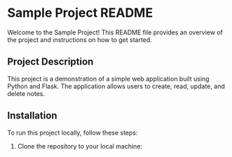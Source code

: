 # Sample Project README

Welcome to the Sample Project! This README file provides an overview of the project and instructions on how to get started.

## Project Description

This project is a demonstration of a simple web application built using Python and Flask. The application allows users to create, read, update, and delete notes.

## Installation

To run this project locally, follow these steps:

1. Clone the repository to your local machine:
